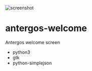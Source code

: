 ![screenshot](https://raw.github.com/karasu/antergos-welcome/master/screenshot.png)

antergos-welcome
================

Antergos welcome screen

* python3
* gtk
* python-simplejson

